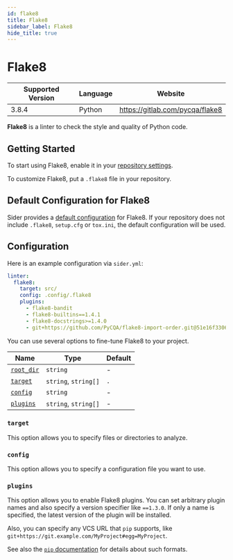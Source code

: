 ```yaml
---
id: flake8
title: Flake8
sidebar_label: Flake8
hide_title: true
---
```


# Flake8

| Supported Version | Language | Website                         |
| ----------------- | -------- | ------------------------------- |
| 3.8.4             | Python   | https://gitlab.com/pycqa/flake8 |

**Flake8** is a linter to check the style and quality of Python code.

## Getting Started

To start using Flake8, enable it in your [repository settings](../../getting-started/repository-settings.md).

To customize Flake8, put a `.flake8` file in your repository.

## Default Configuration for Flake8

Sider provides a [default configuration](https://github.com/sider/runners/blob/master/images/flake8/sider_config.ini) for Flake8.
If your repository does not include `.flake8`, `setup.cfg` or `tox.ini`, the default configuration will be used.

## Configuration

Here is an example configuration via `sider.yml`:

```yaml
linter:
  flake8:
    target: src/
    config: .config/.flake8
    plugins:
      - flake8-bandit
      - flake8-builtins==1.4.1
      - flake8-docstrings>=1.4.0
      - git+https://github.com/PyCQA/flake8-import-order.git@51e16f33065512afa1a85a20b2c2d3be768f78ea
```

You can use several options to fine-tune Flake8 to your project.

| Name                                                                                  | Type                 | Default |
| ------------------------------------------------------------------------------------- | -------------------- | ------- |
| [`root_dir`](../../getting-started/custom-configuration.md#linteranalyzer_idroot_dir) | `string`             | -       |
| [`target`](#target)                                                                   | `string`, `string[]` | `.`     |
| [`config`](#config)                                                                   | `string`             | -       |
| [`plugins`](#plugins)                                                                 | `string`, `string[]` | -       |

### `target`

This option allows you to specify files or directories to analyze.

### `config`

This option allows you to specify a configuration file you want to use.

### `plugins`

This option allows you to enable Flake8 plugins. You can set arbitrary plugin names and also specify a version specifier like `==1.3.0`.
If only a name is specified, the latest version of the plugin will be installed.

Also, you can specify any VCS URL that `pip` supports, like `git+https://git.example.com/MyProject#egg=MyProject`.

See also the [`pip` documentation](https://pip.pypa.io/en/stable/reference/pip_install/) for details about such formats.
